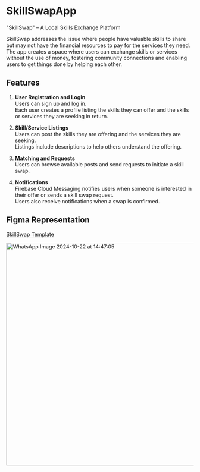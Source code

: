 # SkillSwapApp
"SkillSwap" – A Local Skills Exchange Platform

SkillSwap addresses the issue where people have valuable skills to share but may not have the financial resources to pay for the services they need. The app creates a space where users can exchange skills or services without the use of money, fostering community connections and enabling users to get things done by helping each other.

## Features
1. **User Registration and Login**  
   Users can sign up and log in.  
   Each user creates a profile listing the skills they can offer and the skills or services they are seeking in return.

2. **Skill/Service Listings**  
   Users can post the skills they are offering and the services they are seeking.  
   Listings include descriptions to help others understand the offering.

3. **Matching and Requests**  
   Users can browse available posts and send requests to initiate a skill swap.

4. **Notifications**  
   Firebase Cloud Messaging notifies users when someone is interested in their offer or sends a skill swap request.  
   Users also receive notifications when a swap is confirmed.

## Figma Representation
[SkillSwap Template](https://www.figma.com/design/bzTPEcMES5zScKfeXlQPE7/SkillSwapTemplate?node-id=0-1&t=BPriqg0Ib3p7e5r0-1)

<img src="https://github.com/user-attachments/assets/cee4deb2-f7d9-441e-81ab-ab4a79f5dc3d" alt="WhatsApp Image 2024-10-22 at 14:47:05" width="600"/>
